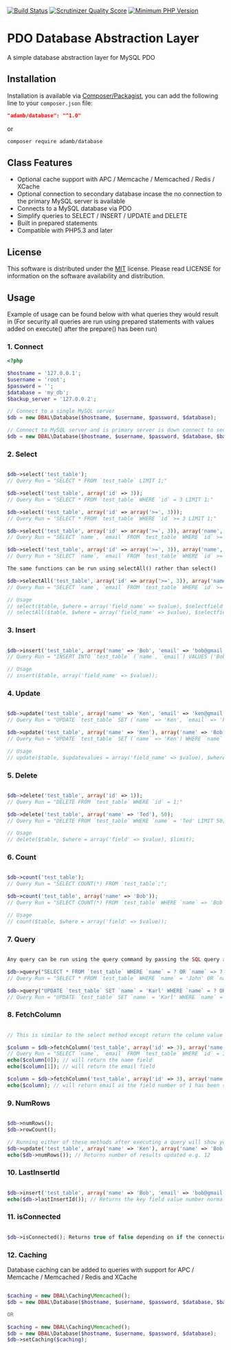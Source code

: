 [![Build Status](https://api.travis-ci.org/AdamB7586/pdo-dbal.png)](https://api.travis-ci.org/AdamB7586/pdo-dbal)
[![Scrutinizer Quality Score](https://scrutinizer-ci.com/g/AdamB7586/pdo-dbal/badges/quality-score.png?b=master)](https://scrutinizer-ci.com/g/AdamB7586/pdo-dbal/)
[![Minimum PHP Version](https://img.shields.io/badge/php-%3E%3D%205.3-8892BF.svg?style=flat-circle)](https://php.net/)

# PDO Database Abstraction Layer
A simple database abstraction layer for MySQL PDO 

## Installation

Installation is available via [Composer/Packagist](https://packagist.org/packages/adamb/database), you can add the following line to your `composer.json` file:

```json
"adamb/database": "^1.0"
```

or

```sh
composer require adamb/database
```

## Class Features
- Optional cache support with APC / Memcache / Memcached / Redis / XCache
- Optional connection to secondary database incase the no connection to the primary MySQL server is available
- Connects to a MySQL database via PDO
- Simplify queries to SELECT / INSERT / UPDATE and DELETE
- Built in prepared statements 
- Compatible with PHP5.3 and later

## License

This software is distributed under the [MIT](https://github.com/AdamB7586/pdo-dbal/blob/master/LICENSE) license. Please read LICENSE for information on the
software availability and distribution.


## Usage

Example of usage can be found below with what queries they would result in (For security all queries are run using prepared statements with values added on execute() after the prepare() has been run)

### 1. Connect
```php
<?php

$hostname = '127.0.0.1';
$username = 'root';
$password = '';
$database = 'my_db';
$backup_server = '127.0.0.2';

// Connect to a single MySQL server
$db = new DBAL\Database($hostname, $username, $password, $database);

// Connect to MySQL server and is primary server is down connect to secondary server
$db = new DBAL\Database($hostname, $username, $password, $database, $backup_server);

```

### 2. Select
```php

$db->select('test_table');
// Query Run = "SELECT * FROM `test_table` LIMIT 1;"

$db->select('test_table', array('id' => 3));
// Query Run = "SELECT * FROM `test_table` WHERE `id` = 3 LIMIT 1;"

$db->select('test_table', array('id' => array('>=', 3)));
// Query Run = "SELECT * FROM `test_table` WHERE `id` >= 3 LIMIT 1;"

$db->select('test_table', array('id' => array('>=', 3)), array('name', 'email'));
// Query Run = "SELECT `name`, `email` FROM `test_table` WHERE `id` >= 3 LIMIT 1;"

$db->select('test_table', array('id' => array('>=', 3)), array('name', 'email'), array('id' => 'DESC'));
// Query Run = "SELECT `name`, `email` FROM `test_table` WHERE `id` >= 3 ORDER BY `id` DESC LIMIT 1;"

The same functions can be run using selectAll() rather than select()

$db->selectAll('test_table', array('id' => array('>=', 3)), array('name', 'email'), array('id' => 'DESC'), 150);
// Query Run = "SELECT `name`, `email` FROM `test_table` WHERE `id` >= 3 ORDER BY `id` DESC LIMIT 150;"

// Usage
// select($table, $where = array('field_name' => $value), $selectfield = array('field_1', 'field_2'), $order = array('field_name' => 'ASC' or 'DESC') or RAND());
// selectAll($table, $where = array('field_name' => $value), $selectfield = array('field_1', 'field_2'), $order = array('field_name' => 'ASC' or 'DESC') or RAND(), $limit(default = no limit));

```

### 3. Insert
```php

$db->insert('test_table', array('name' => 'Bob', 'email' => 'bob@gmail.com'));
// Query Run = "INSERT INTO `test_table` (`name`, `email`) VALUES ('Bob', 'bob@gmail.com');"

// Usage
// insert($table, array('field_name' => $value));

```

### 4. Update
```php

$db->update('test_table', array('name' => 'Ken', 'email' => 'ken@gmail.com'), array('id' => 12345));
// Query Run = "UPDATE `test_table` SET (`name` => 'Ken', `email` => 'ken@gmail.com') WHERE `id` = 12345;"

$db->update('test_table', array('name' => 'Ken'), array('name' => 'Bob'), 50);
// Query Run = "UPDATE `test_table` SET (`name` => 'Ken') WHERE `name` = 'Bob' LIMIT 50;"

// Usage
// update($table, $updatevalues = array('field_name' => $value), $where = array('field' => $value));

```

### 5. Delete
```php

$db->delete('test_table', array('id' => 1));
// Query Run = "DELETE FROM `test_table` WHERE `id` = 1;"

$db->delete('test_table', array('name' => 'Ted'), 50);
// Query Run = "DELETE FROM `test_table` WHERE `name` = 'Ted' LIMIT 50;"

// Usage
// delete($table, $where = array('field' => $value), $limit);

```

### 6. Count
```php

$db->count('test_table');
// Query Run = "SELECT COUNT(*) FROM `test_table`;";

$db->count('test_table', array('name' => 'Bob'));
// Query Run = "SELECT COUNT(*) FROM `test_table` WHERE `name` => 'Bob';";

// Usage
// count($table, $where = array('field' => $value));

```

### 7. Query
```php

Any query can be run using the query command by passing the SQL query and values

$db->query("SELECT * FROM `test_table` WHERE `name` = ? OR `name` => ?;", array('John', 'Phil'));
// Query Run = "SELECT * FROM `test_table` WHERE `name` = 'John' OR `name` => 'Phil';";

$db->query("UPDATE `test_table` SET `name` = 'Karl' WHERE `name` = ? OR `name` => ?;", array('John', 'Phil'));
// Query Run = "UPDATE `test_table` SET `name` = 'Karl' WHERE `name` = 'John' OR `name` => 'Phil';";

```

### 8. FetchColumn
```php

// This is similar to the select method except return the column value rather than an array of all of the fields 

$column = $db->fetchColumn('test_table', array('id' => 3), array('name', 'email'));
// Query Run = "SELECT `name`, `email` FROM `test_table` WHERE `id` = 3 LIMIT 1;"
echo($column[0]); // will return the name field
echo($column[1]); // will return the email field

$column = $db->fetchColumn('test_table', array('id' => 3), array('name', 'email'), 1);
echo($column); // will return email as the field number of 1 has been set

```

### 9. NumRows
```php

$db->numRows();
$db->rowCount();

// Running either of these methods after executing a query will show you how many rows have been affected e.g.
$db->update('test_table', array('name' => 'Ken'), array('name' => 'Bob'));
echo($db->numRows()); // Returns number of results updated e.g. 12

```

### 10. LastInsertId
```php

$db->insert('test_table', array('name' => 'Bob', 'email' => 'bob@gmail.com'));
echo($db->lastInsertId()); // Returns the key field value number normally the the auto increment field value

```

### 11. isConnected
```php

$db->isConnected(); Returns true of false depending on if the connection is active to the server

```

### 12. Caching

Database caching can be added to queries with support for APC / Memcache / Memcached / Redis and XCache

```php

$caching = new DBAL\Caching\Memcached();
$db = new DBAL\Database($hostname, $username, $password, $database, $backup_server, $caching);

OR

$caching = new DBAL\Caching\Memcached();
$db = new DBAL\Database($hostname, $username, $password, $database);
$db->setCaching($caching);

```